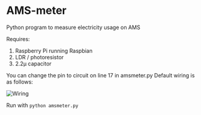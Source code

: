 # AMS-meter
Python program to measure electricity usage on AMS

Requires: 
1. Raspberry Pi running Raspbian
2. LDR / photoresistor
3. 2.2µ capacitor

You can change the pin to circuit on line 17 in amsmeter.py
Default wiring is as follows:

![Wiring](/AMS-meter/blob/master/wiring.png?raw=true)


Run with `python amsmeter.py`
